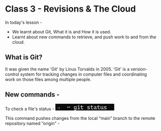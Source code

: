 # Class 3 - Revisions & The Cloud

In today's lesson - 
 - We learnt about Git, What it is and How it is used.
 - Learnt about new commands to retrieve, and push work to and from the cloud.
 
## What is Git?
 
 It was given the name 'Git' by Linus Torvalds in 2005. 'Git' is a version-control system for tracking changes in computer files and coordinating work on those files among multiple people.

## New commands -

To check a file's status - ![git-status-command.png](https://github.com/mattsurtees996/reading-notes/blob/959e62c56fa35eaa812783190b919c3cb3f43eaa/git-status-command.png)

This command pushes changes from the local “main” branch to the remote repository named “origin” -  
